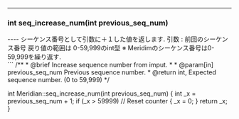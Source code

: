 ----  
<h3>int seq_increase_num(int previous_seq_num)</h3>
----  
シーケンス番号として引数に＋１した値を返します.    
引数 : 前回のシーケンス番号  
戻り値の範囲は 0-59,999のint型  
※ Meridimのシーケンス番号は0-59,999を繰り返す.   
  
<br>  
```  
/**
 * @brief Increase sequence number from imput.
 *
 * @param[in] previous_seq_num Previous sequence number.
 * @return int, Expected sequence number. (0 to 59,999)  
 */  
  
int Meridian::seq_increase_num(int previous_seq_num)
{
    int _x = previous_seq_num + 1;
    if (_x > 59999) // Reset counter
    {
        _x = 0;
    }
    return _x;
}
```